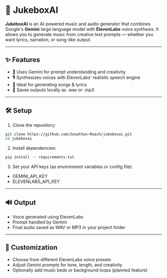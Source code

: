 # 🎵 JukeboxAI

**JukeboxAI** is an AI-powered music and audio generator that combines Google's **Gemini** large language model with **ElevenLabs** voice synthesis. It allows you to generate music from creative text prompts — whether you want lyrics, narration, or song-like output.

---

## ✨ Features

- 🤖 Uses Gemini for prompt understanding and creativity
- 🎙️ Synthesizes voices with ElevenLabs' realistic speech engine
- 🎵 Ideal for generating songs & lyrics
- 💾 Saves outputs locally as .wav or .mp3

---

## 🛠️ Setup

1. Clone the repository:

```bash
git clone https://github.com/Jonathan-Roach/jukeboxai.git
cd jukeboxai
```

2.	Install dependencies:

```bash
pip install -r requirements.txt
```

3.	Set your API keys (as environment variables or config file):

- GEMINI_API_KEY
- ELEVENLABS_API_KEY

---

## 🔊 Output
- Voice generated using ElevenLabs
- Prompt handled by Gemini
- Final audio saved as WAV or MP3 in your project folder

---

## 🔧 Customization
- Choose from different ElevenLabs voice presets
- Adjust Gemini prompts for tone, length, and creativity
- Optionally add music beds or background loops (planned feature)
